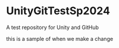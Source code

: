 # UnityGitTestSp2024
A test repository for Unity and GitHub

this is a sample of when we make a change
